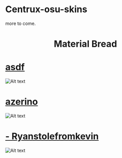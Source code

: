 # Centrux-osu-skins
more to come.

<h1 align="center">Material Bread</h1>


# [asdf](https://drive.google.com/file/d/1J6p_pavHMGszWg8C42c303vbOuRC-mZ6/view)
![Alt text](https://i.imgur.com/kNKlmSe.jpg://full/path/to/img.jpg "Optional title")

# [azerino](https://drive.google.com/file/d/1_zQlU0XAsAp-GBb7bIWlAlIGR5AYjYhK/view)
![Alt text](https://i.imgur.com/NjuGObs.jpg://full/path/to/img.jpg "Optional title")

# [- Ryanstolefromkevin](https://drive.google.com/file/d/18I-101_6xy_NHD7fUnBDCQp0N79OsS28/view)
![Alt text](https://i.imgur.com/wZzlmXw.jpg://full/path/to/img.jpg "Optional title")
